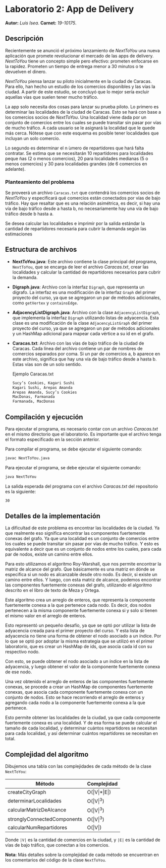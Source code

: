 # Laboratorio 2: App de Delivery

**Autor:** _Luis Isea_.
**Carnet:** _19-10175_.

## Descripción

Recientemente se anunció el próximo lanzamiento de _NextToYou_ una nueva aplicación que promete revolucionar el mercado de las apps de delivery. _NextToYou_ tiene un concepto simple pero efectivo: prometen enfocarse en la rapidez. Prometen un tiempo de entrega menor a 30 minutos o te devuelven el dinero.

_NextToYou_ piensa lanzar su piloto inicialmente en la ciudad de Caracas. Para ello, han hecho un estudio de los comercios disponibles y las vías la ciudad. A partir de este estudio, se concluyó que lo mejor sería excluir aquellas vías que suelen tener mucho tráfico.

La app solo necesita dos cosas para lanzar su prueba piloto. Lo primero es determinar las localidades de la ciudad de Caracas. Esto se hará con base a los comercios socios de _NextToYou_. Una localidad viene dada por un conjunto de comercios entre los cuales se puede transitar sin pasar por vías de mucho tráfico. A cada usuario se le asignará la localidad que le quede más cerca. Nótese que con este esquema es posible tener localidades que incluyan un solo comercio.

Lo segundo es determinar el n ́umero de repartidores que hará falta contratar. Se estima que se necesitarán 10 repartidores para localidades peque ̃nas (2 o menos comercios), 20 para localidades medianas (5 o menos comercios) y 30 para localidades grandes (de 6 comercios en adelante).

### Planteamiento del problema

Se proveerá un archivo `Caracas.txt` que contendrá los comercios socios de _NextToYou_ y especificará qué comercios están conectados por vías de bajo tráfico. Hay que resaltar que es una relación asimétrica, es decir, si hay una vía de bajo tráfico desde a hasta b, no necesariamente hay una vía de bajo tráfico desde b hasta a.

Se desea calcular las localidades e imprimir por la salida estándar la cantidad
de repartidores necesaria para cubrir la demanda según las estimaciones

## Estructura de archivos

- **NextToYou.java**: Este archivo contiene la clase principal del programa, `NextToYou`, que se encarga de leer el archivo _Caracas.txt_, crear las localidades y calcular la cantidad de repartidores necesarios para cubrir la demanda.
- **Digraph.java**: Archivo con la interfaz `Digraph`, que representa un dígrafo. La interfaz es una modificación de la interfaz `Graph` del primer proyecto del curso, ya que se agregaron un par de métodos adicionales, como `getVertex` y `containsEdge`.
- **AdjacencyListDigraph.java**: Archivo con la clase `AdjacencyListDigraph`, que implementa la interfaz `Digraph` utilizando listas de adyacencia. Esta clase es una modificación de la clase `AdjacencyListGraph` del primer proyecto del curso, ya que se agregaron un par de métodos adicionales y un HashMap adicional para mapear cada vértice a su id en el grafo.
- **Caracas.txt**: Archivo con las vías de bajo tráfico de la ciudad de Caracas. Cada línea del archivo contiene un par de nombres de comercios separados por coma. Si un par de comercios a, b aparece en este archivo, significa que hay una vía de bajo tráfico desde a hasta b. Estas vías son de un solo sentido.

  Ejemplo Caracas.txt

  ```txt
  Sucy’s Cookies, Kagari Sushi
  Kagari Sushi, Arepas Amanda
  Arepas Amanda, Sucy’s Cookies
  MacDonas, Farmanada
  Farmanada, MacDonas
  ```

## Compilación y ejecución

Para ejecutar el programa, es necesario contar con un archivo _Caracas.txt_ en el mismo directorio que el laboratorio. Es importante que el archivo tenga el formato especificado en la sección anterior.

Para compilar el programa, se debe ejecutar el siguiente comando:

```bash
javac NextToYou.java
```

Para ejecutar el programa, se debe ejecutar el siguiente comando:

```bash
java NextToYou
```

La salida esperada del programa con el archivo _Caracas.txt_ del repositorio es la siguiente:

```txt
30
```

## Detalles de la implementación

La dificultad de este problema es encontrar las localidades de la ciudad. Ya que realmente eso significa encontrar las componentes fuertemente conexas del grafo. Ya que una localidad es un conjunto de comercios entre los cuales se puede transitar sin pasar por vías de mucho tráfico. Y esto es equivalente a decir que es un conjunto de nodos entre los cuales, para cada par de nodos, existe un camino entre ellos.

Para esto utilizamos el algoritmo Roy-Warshall, que nos permite encontrar la matriz de alcance del grafo. Que básicamente es una matriz en dónde se especifica si un nodo es alcanzable desde otro nodo. Es decir, si existe un camino entre ellos.
Y luego, con esta matriz de alcance, podemos encontrar las componentes fuertemente conexas del grafo, utilizando el algoritmo descrito en el libro de texto de Meza y Ortega.

Este algoritmo crea un arreglo de enteros, que representa la componente fuertemente conexa a la que pertenece cada nodo. Es decir, dos nodos pertenecen a la misma componente fuertemente conexa si y solo si tienen el mismo valor en el arreglo de enteros.

Esto representó un pequeño desafío, ya que se optó por utilizar la lista de adyacencia creada para el primer proyecto del curso. Y esta lista de adyacencia no tiene una forma de obtener el nodo asociado a un índice. Por lo que se optó por adoptar la misma estrategia que se utilizó en el primer laboratorio, que es crear un HashMap de ids, que asocia cada id con su respectivo nodo.

Con esto, se puede obtener el nodo asociado a un índice en la lista de adyacencia, y luego obtener el valor de la componente fuertemente conexa de ese nodo.

Una vez obtenido el arreglo de enteros de las componentes fuertemente conexas, se procede a crear un HashMap de componentes fuertemente conexas, que asocia cada componente fuertemente conexa con un conjunto de nodos. Esto se hace recorriendo el arreglo de enteros y agregando cada nodo a la componente fuertemente conexa a la que pertenece.

Esto permite obtener las localidades de la ciudad, ya que cada componente fuertemente conexa es una localidad. Y de esa forma se puede calcular el tamaño de cada localidad, y determinar cuántos repartidores se necesitan para cada localidad, y así determinar cuántos repartidores se necesitan en total.

## Complejidad del algoritmo

Dibujemos una tabla con las complejidades de cada método de la clase `NextToYou`:

| Método                      | Complejidad          |
| --------------------------- | -------------------- |
| createCityGraph             | O(\|V\|\*\|E\|)      |
| determinarLocalidades       | O(\|V\|<sup>3</sup>) |
| calcularMatrizDeAlcance     | O(\|V\|<sup>3</sup>) |
| stronglyConnectedComponents | O(\|V\|<sup>3</sup>) |
| calcularNumRepartidores     | O(\|V\|)             |

Donde `|V|` es la cantidad de comercios en la ciudad, y `|E|` es la cantidad de vías de bajo tráfico, que conectan a los comercios.

**Nota:** Más detalles sobre la complejidad de cada método se encuentran en los comentarios del código de la clase `NextToYou`.
